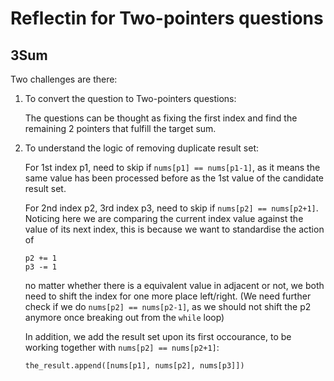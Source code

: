 # Reflectin for Two-pointers questions

## 3Sum

Two challenges are there:
1. To convert the question to Two-pointers questions:

    The questions can be thought as fixing the first index and find the remaining 2 pointers that fulfill the target sum.

2. To understand the logic of removing duplicate result set:

    For 1st index p1, need to skip if `nums[p1] == nums[p1-1]`, as it means the same value has been processed before as the 1st value of the candidate result set.

    For 2nd index p2, 3rd index p3, need to skip if `nums[p2] == nums[p2+1]`. Noticing here we are comparing the current index value against the value of its next index, this is because we want to standardise the action of 
    ```
    p2 += 1
    p3 -= 1
    ```
    no matter whether there is a equivalent value in adjacent or not, we both need to shift the index for one more place left/right. (We need further check if we do `nums[p2] == nums[p2-1]`, as we should not shift the p2 anymore once breaking out from the `while` loop)

    In addition, we add the result set upon its first occourance, to be working together with `nums[p2] == nums[p2+1]`:

    ```python
    the_result.append([nums[p1], nums[p2], nums[p3]])
    ``` 

